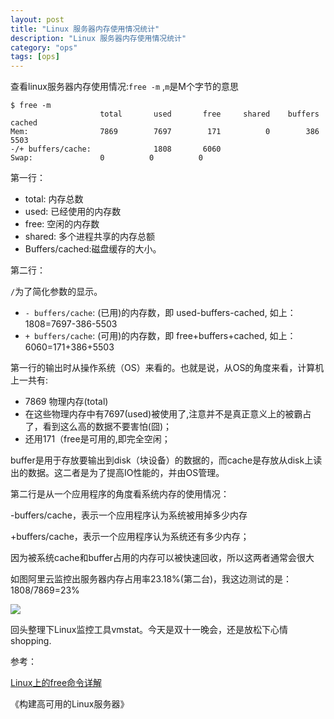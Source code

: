 ```yaml
---
layout: post
title: "Linux 服务器内存使用情况统计"
description: "Linux 服务器内存使用情况统计"
category: "ops"
tags: [ops]
---
```


查看linux服务器内存使用情况:`free -m` ,`m`是M个字节的意思

	$ free -m
						total       used       free     shared    buffers     cached
	Mem:				7869		7697		171          0        386       5503
	-/+ buffers/cache:				1808       6060
	Swap:				0          0          0

第一行：

- total:	内存总数
- used:		已经使用的内存数
- free:		空闲的内存数
- shared:	多个进程共享的内存总额
- Buffers/cached:磁盘缓存的大小。

第二行：

`/`为了简化参数的显示。

- `- buffers/cache`: (已用)的内存数，即 used-buffers-cached, 如上：1808=7697-386-5503
- `+ buffers/cache`: (可用)的内存数，即 free+buffers+cached, 如上：6060=171+386+5503

第一行的输出时从操作系统（OS）来看的。也就是说，从OS的角度来看，计算机上一共有:

- 7869 物理内存(total)
- 在这些物理内存中有7697(used)被使用了,注意并不是真正意义上的被霸占了，看到这么高的数据不要害怕(囧)；
- 还用171（free是可用的,即完全空闲；

buffer是用于存放要输出到disk（块设备）的数据的，而cache是存放从disk上读出的数据。这二者是为了提高IO性能的，并由OS管理。

第二行是从一个应用程序的角度看系统内存的使用情况：

-buffers/cache，表示一个应用程序认为系统被用掉多少内存

+buffers/cache，表示一个应用程序认为系统还有多少内存；

因为被系统cache和buffer占用的内存可以被快速回收，所以这两者通常会很大

如图阿里云监控出服务器内存占用率23.18%(第二台)，我这边测试的是：1808/7869=23%

![](http://beginman.qiniudn.com/aliyun_console_memory.png)

回头整理下Linux监控工具vmstat。今天是双十一晚会，还是放松下心情shopping.

参考：

[Linux上的free命令详解](http://www.cnblogs.com/coldplayerest/archive/2010/02/20/1669949.html)

《构建高可用的Linux服务器》



